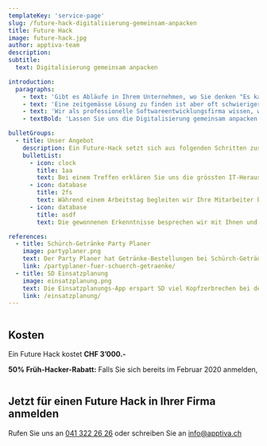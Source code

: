 ```yaml
---
templateKey: 'service-page'
slug: /future-hack-digitalisierung-gemeinsam-anpacken
title: Future Hack
image: future-hack.jpg
author: apptiva-team
description:
subtitle:
  text: Digitalisierung gemeinsam anpacken

introduction:
  paragraphs:
    - text: 'Gibt es Abläufe in Ihrem Unternehmen, wo Sie denken "Es kann doch nicht sein, dass wir das im Jahr 2020 noch so handgestrickt lösen?"'
    - text: 'Eine zeitgemässe Lösung zu finden ist aber oft schwieriger, als man denkt. Wenn eine Google-Recherche keine passenden Lösungen ausspuckt, bleibt meist alles beim Alten.'
    - text: 'Wir als professionelle Softwareentwicklungsfirma wissen, wie Probleme durch den Einsatz von passenden IT-Lösungen nachhaltig gelöst werden können.'
    - textBold: 'Lassen Sie uns die Digitalisierung gemeinsam anpacken!'

bulletGroups:
  - title: Unser Angebot
    description: Ein Future-Hack setzt sich aus folgenden Schritten zusammen
    bulletList:
      - icon: clock
        title: 1aa
        text: Bei einem Treffen erklären Sie uns die grössten IT-Herausforderungen in Ihrem Unternehmen.
      - icon: database
        title: 2fs
        text: Während einem Arbeitstag begleiten wir Ihre Mitarbeiter bei ihrer täglichen Arbeit und lernen ihre Probleme.
      - icon: database
        title: asdf
        text: Die gewonnenen Erkenntnisse besprechen wir mit Ihnen und machen konkrete Vorschläge, wie diese Herausforderungen nachhaltig gelöst werden können (inkl. Schätzung des Sparpotentials und der Kosten).

references:
  - title: Schürch-Getränke Party Planer
    image: partyplaner.png
    text: Der Party Planer hat Getränke-Bestellungen bei Schürch-Getränke stark vereinfacht.
    link: /partyplaner-fuer-schuerch-getraenke/
  - title: SD Einsatzplanung
    image: einsatzplanung.png
    text: Die Einsatzplanungs-App erspart SD viel Kopfzerbrechen bei der Personalverwaltung.
    link: /einsatzplanung/
---
```


<div class="full-width dark-section" style="overflow: auto;">
<div class="container">

## Kosten

Ein Future Hack kostet **CHF 3’000.-**

**50% Früh-Hacker-Rabatt:** Falls Sie sich bereits im Februar 2020 anmelden,

</div>
</div>

<div class="full-width " style="overflow: auto;">
<div class="container">

## Jetzt für einen Future Hack in Ihrer Firma anmelden

Rufen Sie uns an [041 322 26 26](tel:+41413222626) oder schreiben Sie an [info@­apptiva.ch](mailto:info@apptiva.ch)

</div>
</div>
